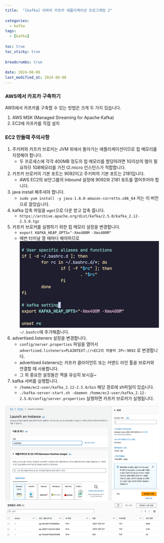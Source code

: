 ```yaml
---
title:  "[kafka] 아파치 카프카 애플리케이션 프로그래밍 2"

categories:
  - kafka
tags:
  - [kafka]

toc: true
toc_sticky: true

breadcrumbs: true

date: 2024-08-08
last_modified_at: 2024-08-08
---
```


### AWS에서 카프카 구축하기

AWS에서 카프카를 구축할 수 있는 방법은 크게 두 가지 있습니다.

1. AWS MSK (Managed Streaming for Apache Kafka)
2. EC2에 카프카를 직접 설치

### EC2 만들때 주의사항
1. 주키퍼와 카프카 브로커는 JVM 위에서 돌아가는 애플리케이션이므로 힙 메모리를 지정해야 합니다.
   * 두 프로세스에 각각 400MB 정도의 힙 메모리를 할당하려면 1G이상의 램이 필요하므 1GB메모리를 가진 t2.micro 인스턴스가 적합합니다.
2. 카프카 브로커의 기본 포트는 9092이고 주키퍼의 기본 포트는 2181입니다.
   * AWS EC2의 보안그룹의 Inbound 설정에 9092와 2181 포트를 열어주어야 합니다.
3. java install 해주셔야 합니다.
   * `sudo yum install -y java-1.8.0-amazon-corretto.x86_64` 저는 이 버전으로 깔았습니다.
4. kafka 압축 파일을 `wget`으로 다운 받고 압축 풉니다.
   * `https://archive.apache.org/dist/kafka/2.5.0/kafka_2.12-2.5.0.tgz`
5. 카프카 브로커를 실행하기 위한 힙 메모리 설정을 변경합니다.
   * `export KAFKA_HEAP_OPTS="-Xmx400M -Xms400M"`
   * 매번 터미널 열 때마다 해야하므로 ![bashrc.png](img/bashrc.png) `~/.bashrc`에 추가해줍니다.
6. advertised.listeners 설정을 변경합니다.
   * `config/server.properties` 파일을 열어서 `advertised.listeners=PLAINTEXT://<EC2의 퍼블릭 IP>:9092` 로 변경합니다.
   * advertised.listeners는 카프카 클라이언트 또는 커맨드 라인 툴을 브로커와 연결할 때 사용합니다.
   * 그 외 중요한 설정들은 책을 유심히 보시길~
7. kafka 서버를 실행합니다.
   * `/home/ec2-user/kafka_2.12-2.5.0/bin` 해당 경로에 sh파일이 있습니다.
   * `./kafka-server-start.sh -daemon /home/ec2-user/kafka_2.12-2.5.0/config/server.properties` 실행하면 카프카 브로커가 실행됩니다.

![EC2 시작](img/myKafka.png)
![보안그룹의 Inbound 설정](img/inbound.png)

